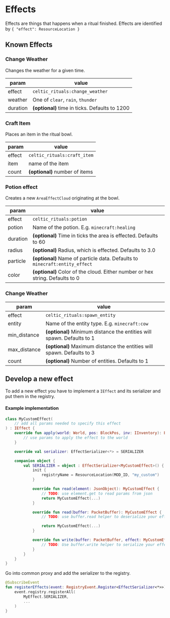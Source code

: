 # Effects

Effects are things that happens when a ritual finished. 
Effects are identified by `{ "effect": ResourceLocation }`

## Known Effects

### Change Weather

Changes the weather for a given time.

| param | value |
| --- | --- |
| effect | `celtic_rituals:change_weather` |
| weather | One of `clear`, `rain`, `thunder` |
| duration | **(optional)** time in ticks. Defaults to 1200 |  


### Craft Item

Places an item in the ritual bowl.

| param | value |
| --- | --- |
| effect | `celtic_rituals:craft_item` |
| item | name of the item |
| count | **(optional)** number of items |  


### Potion effect

Creates a new `AreaEffectCloud` originating at the bowl. 

| param | value |
| --- | --- |
| effect | `celtic_rituals:potion` |
| potion | Name of the potion. E.g. `minecraft:healing` |
| duration | **(optional)** Time in ticks the area is effected. Defaults to 60 |
| radius | **(optional)** Radius, which is effected. Defaults to 3.0 |
| particle | **(optional)** Name of particle data. Defaults to `minecraft:entity_effect` |
| color | **(optional)** Color of the cloud. Either number or hex string. Defaults to 0 |



### Change Weather

| param | value |
| --- | --- |
| effect | `celtic_rituals:spawn_entity` |
| entity | Name of the entity type. E.g. `minecraft:cow` |
| min_distance | **(optional)** Minimum distance the entities will spawn. Defaults to 1 |  
| max_distance | **(optional)** Maximum distance the entities will spawn. Defaults to 3 |  
| count | **(optional)** Number of entities. Defaults to 1 |  

## Develop a new effect

To add a new effect you have to implement a `IEffect` and its serializer 
and put them in the registry. 

#### Example implementation

```kotlin
class MyCustomEffect(
    // add all params needed to specify this effect
) : IEffect {
    override fun apply(world: World, pos: BlockPos, inv: IInventory): Boolean {
        // use params to apply the effect to the world
    }

    override val serializer: EffectSerializer<*> = SERIALIZER

    companion object {
        val SERIALIZER = object : EffectSerializer<MyCustomEffect>() {
            init {
                registryName = ResourceLocation(MOD_ID, "my_custom")
            }

            override fun read(element: JsonObject): MyCustomEffect {
                // TODO: use element.get to read params from json
                return MyCustomEffect(...)
            }

            override fun read(buffer: PacketBuffer): MyCustomEffect {
                // TODO: use buffer.read helper to deserialize your effect from packet buffer

                return MyCustomEffect(...)
            }

            override fun write(buffer: PacketBuffer, effect: MyCustomEffect) {
                // TODO: Use buffer.write helper to serialize your effect into the buffer
            }
        }
    }
}
```

Go into common proxy and add the serializer to the registry.
```kotlin
@SubscribeEvent
fun registerEffects(event: RegistryEvent.Register<EffectSerializer<*>>) {
    event.registry.registerAll(
        MyEffect.SERIALIZER,
        ...
    )
}
```
